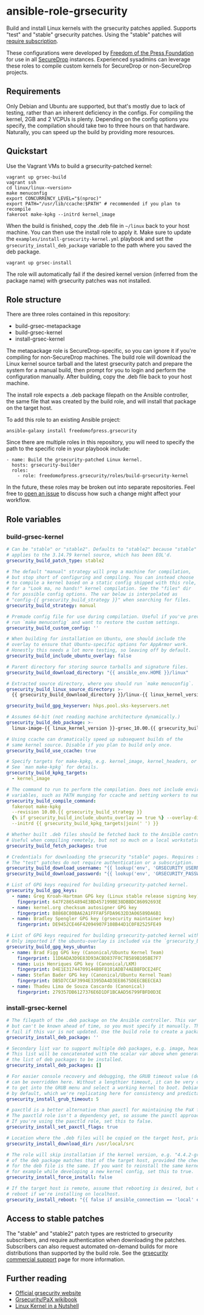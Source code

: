 # ansible-role-grsecurity

Build and install Linux kernels with the grsecurity patches applied.
Supports "test" and "stable" grsecurity patches. Using the "stable"
patches will [require subscription](https://grsecurity.net/business_support.php).

These configurations were developed by [Freedom of the Press Foundation] for
use in all [SecureDrop] instances. Experienced sysadmins can leverage these
roles to compile custom kernels for SecureDrop or non-SecureDrop projects.

## Requirements

Only Debian and Ubuntu are supported, but that's mostly due to lack of testing,
rather than an inherent deficiency in the configs.
For compiling the kernel, 2GB and 2 VCPUs is plenty. Depending on the config options
you specify, the compilation should take two to three hours on that hardware.
Naturally, you can speed up the build by providing more resources.

## Quickstart
Use the Vagrant VMs to build a grsecurity-patched kernel:

```
vagrant up grsec-build
vagrant ssh
cd linux/linux-<version>
make menuconfig
export CONCURRENCY_LEVEL="$(nproc)"
export PATH="/usr/lib/ccache:$PATH" # recommended if you plan to recompile
fakeroot make-kpkg --initrd kernel_image
```

When the build is finished, copy the .deb file in `~/linux` back to
your host machine. You can then use the install role to apply it.
Make sure to update the `examples/install-grsecurity-kernel.yml` playbook
and set the `grsecurity_install_deb_package` variable to the path
where you saved the deb package.

```
vagrant up grsec-install
```

The role will automatically fail if the desired kernel version (inferred
from the package name) with grsecurity patches was not installed.

## Role structure

There are three roles contained in this repository:

* build-grsec-metapackage
* build-grsec-kernel
* install-grsec-kernel

The metapackage role is SecureDrop-specific, so you can ignore it if you're compiling
for non-SecureDrop machines. The build role will download the Linux kernel source tarball
and the latest grsecurity patch and prepare the system for a manual build, then prompt
for you to login and perform the configuration manually. After building, copy the .deb
file back to your host machine.

The install role expects a .deb package filepath on the Ansible controller, the same
file that was created by the build role, and will install that package on the target host.

To add this role to an existing Ansible project:

```
ansible-galaxy install freedomofpress.grsecurity
```

Since there are multiple roles in this repository, you will need to
specify the path to the specific role in your playbook include:

```
- name: Build the grsecurity-patched Linux kernel.
  hosts: grsecurity-builder
  roles:
    - role: freedomofpress.grsecurity/roles/build-grsecurity-kernel
```

In the future, these roles may be broken out into separate repositories. Feel free to
[open an issue](https://github.com/freedomofpress/ansible-role-grsecurity/issues)
to discuss how such a change might affect your workflow.

## Role variables

### build-grsec-kernel
```yaml
# Can be "stable" or "stable2". Defaults to "stable2" because "stable"
# applies to the 3.14.79 kernel source, which has been EOL'd.
grsecurity_build_patch_type: stable2

# The default "manual" strategy will prep a machine for compilation,
# but stop short of configuring and compiling. You can instead choose
# to compile a kernel based on a static config shipped with this role,
# for a "Look ma, no hands!" kernel compilation. See the "files" dir
# for possible config options. The var below is interpolated as
# "config-{{ grsecurity_build_strategy }}" when searching for files.
grsecurity_build_strategy: manual

# Premade config file for use during compilation. Useful if you've previously
# run `make menuconfig` and want to restore the custom settings.
grsecurity_build_custom_config: ''

# When building for installation on Ubuntu, one should include the
# overlay to ensure that Ubuntu-specific options for AppArmor work.
# Honestly this needs a lot more testing, so leaving off by default.
grsecurity_build_include_ubuntu_overlay: false

# Parent directory for storing source tarballs and signature files.
grsecurity_build_download_directory: "{{ ansible_env.HOME }}/linux"

# Extracted source directory, where you should run `make menuconfig`.
grsecurity_build_linux_source_directory: >-
  {{ grsecurity_build_download_directory }}/linux-{{ linux_kernel_version }}

grsecurity_build_gpg_keyserver: hkps.pool.sks-keyservers.net

# Assumes 64-bit (not reading machine architecture dynamically.)
grsecurity_build_deb_package: >-
  linux-image-{{ linux_kernel_version }}-grsec_10.00.{{ grsecurity_build_strategy }}_amd64.deb

# Using ccache can dramatically speed up subsequent builds of the
# same kernel source. Disable if you plan to build only once.
grsecurity_build_use_ccache: true

# Specify targets for make-kpkg, e.g. kernel_image, kernel_headers, or binary.
# See `man make-kpkg` for details.
grsecurity_build_kpkg_targets:
  - kernel_image

# The command to run to perform the compilation. Does not include environment
# variables, such as PATH munging for ccache and setting workers to number of VCPUs.
grsecurity_build_compile_command:
  fakeroot make-kpkg
  --revision 10.00.{{ grsecurity_build_strategy }}
  {% if grsecurity_build_include_ubuntu_overlay == true %} --overlay-dir=../ubuntu-package {% endif %}
  --initrd {{ grsecurity_build_kpkg_targets|join(' ') }}

# Whether built .deb files should be fetched back to the Ansible controller.
# Useful when compiling remotely, but not so much on a local workstation.
grsecurity_build_fetch_packages: true

# Credentials for downloading the grsecurity "stable" pages. Requires subscription.
# The "test" patches do not require authentication or a subscription.
grsecurity_build_download_username: "{{ lookup('env', 'GRSECURITY_USERNAME')|default('') }}"
grsecurity_build_download_password: "{{ lookup('env', 'GRSECURITY_PASSWORD')|default('') }}"

# List of GPG keys required for building grsecurity-patched kernel.
grsecurity_build_gpg_keys:
  - name: Greg Kroah-Hartman GPG key (Linux stable release signing key)
    fingerprint: 647F28654894E3BD457199BE38DBBDC86092693E
  - name: kernel.org checksum autosigner GPG key
    fingerprint: B8868C80BA62A1FFFAF5FDA9632D3A06589DA6B1
  - name: Bradley Spengler GPG key (grsecurity maintainer key)
    fingerprint: DE9452CE46F42094907F108B44D1C0F82525FE49

# List of GPG keys required for building grsecurity-patched kernel with the ubuntu-overlay.
# Only imported if the ubuntu-overlay is included via the `grsecurity_build_include_ubuntu_overlay` var.
grsecurity_build_gpg_keys_ubuntu:
  - name: Brad Figg GPG key (Canonical/Ubuntu Kernel Team)
    fingerprint: 11D6ADA3D9E83D93ACBD837F0C7B589B105BE7F7
  - name: Luis Henriques GPG key (Canonical/LKM)
    fingerprint: D4E1E31744709144B0F8101ADB74AEB8FDCE24FC
  - name: Stefan Bader GPG key (Canonical/Ubuntu Kernel Team)
    fingerprint: DB5D7CCAF3994E3395DA4D3EE8675DEECBEECEA3
  - name: Thadeu Lima de Souza Cascardo (Canonical)
    fingerprint: 279357DB6127376E6D1DF1BCAAD56799FBFD0D3E
```

### install-grsec-kernel

```yaml
# The filepath of the .deb package on the Ansible controller. This var is required,
# but can't be known ahead of time, so you must specify it manually. The role will
# fail if this var is not updated. Use the build role to create a package first.
grsecurity_install_deb_package: ''

# Secondary list var to support multiple deb packages, e.g. image, headers, src.
# This list will be concatenated with the scalar var above when generating the
# the list of deb packages to be installed.
grsecurity_install_deb_packages: []

# For easier console recovery and debugging, the GRUB timeout value (default: 5)
# can be overridden here. Without a lengthier timeout, it can be very difficult
# to get into the GRUB menu and select a working kernel to boot. Debian uses 5
# by default, which we're replicating here for consistency and predictability.
grsecurity_install_grub_timeout: 5

# paxctld is a better alternative than paxctl for maintaining the PaX flags on binaries.
# The paxctld role isn't a dependency yet, so assume the paxctl approach is safest.
# If you're using the paxctld role, set this to false.
grsecurity_install_set_paxctl_flags: true

# Location where the .deb files will be copied on the target host, prior to install.
grsecurity_install_download_dir: /usr/local/src

# The role will skip installation if the kernel version, e.g. "4.4.2-grsec",
# of the deb package matches that of the target host, provided the checksum
# for the deb file is the same. If you want to reinstall the same kernel version,
# for example while developing a new kernel config, set this to true.
grsecurity_install_force_install: false

# If the target host is remote, assume that rebooting is desired, but don't
# reboot if we're installing on localhost.
grsecurity_install_reboot: "{{ false if ansible_connection == 'local' else true }}"
```
## Access to stable patches
The "stable" and "stable2" patch types are restricted to grsecurity subscribers, and require
authentication when downloading the patches. Subscribers can also request
automated on-demand builds for more distributions than supported by the build role.
See the [grsecurity commercial support] page for more information.

## Further reading

* [Official grsecurity website](https://grsecurity.net/)
* [Grsecurity/PaX wikibook](https://en.wikibooks.org/wiki/Grsecurity/Appendix/Grsecurity_and_PaX_Configuration_Options)
* [Linux Kernel in a Nutshell](http://www.kroah.com/lkn/)

[Freedom of the Press Foundation]: https://freedom.press
[SecureDrop]: https://securedrop.org
[grsecurity]: https://grsecurity.net/
[grsecurity commercial support]: https://grsecurity.net/business_support.php
